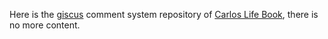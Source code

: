 Here is the [giscus](https://giscus.app) comment system repository of [Carlos Life Book](https://carlos.mynet.tw), there is no more content.
